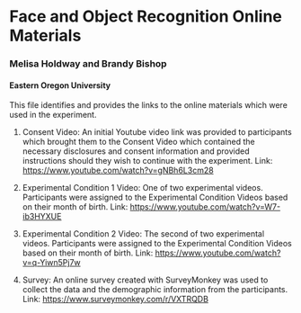 # Face and Object Recognition Online Materials

### Melisa Holdway and Brandy Bishop
#### Eastern Oregon University

This file identifies and provides the links to the online materials which were used in the experiment.

1. Consent Video: An initial Youtube video link was provided to participants which brought them to the Consent Video which contained the necessary disclosures and consent information and provided instructions should they wish to continue with the experiment. Link: https://www.youtube.com/watch?v=gNBh6L3cm28


2. Experimental Condition 1 Video: One of two experimental videos. Participants were assigned to the Experimental Condition Videos based on their month of birth. Link: https://www.youtube.com/watch?v=W7-ib3HYXUE


3. Experimental Condition 2 Video: The second of two experimental videos. Participants were assigned to the Experimental Condition Videos based on their month of birth. Link: https://www.youtube.com/watch?v=q-Yiwn5Pj7w 


4. Survey: An online survey created with SurveyMonkey was used to collect the data and the demographic information from the participants. Link: https://www.surveymonkey.com/r/VXTRQDB
  